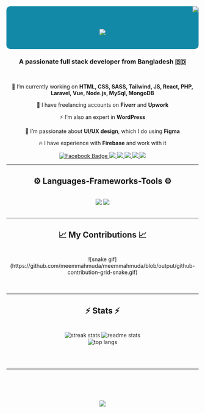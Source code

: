 <img align="right" src="https://visitor-badge.laobi.icu/badge?page_id=meemmahmuda.meemmahmuda" />

<div style="background-color: #1289A7; padding: 10px; border-radius: 10px;">
  <h1 align="center">
      <img src="https://readme-typing-svg.herokuapp.com/?font=Playwrite+AR&size=35&center=true&vCenter=true&width=500&height=70&duration=4000&lines=Hello+This+is+Meem👋;&color=D980FA" />
  </h1>
</div>

<h3 align="center">A passionate full stack developer from Bangladesh 🇧🇩</h3>

<br/>

<div align="center">
 
 🔭 I’m currently working on **HTML, CSS, SASS, Tailwind, JS, React, PHP, Laravel, Vue, Node.js, MySql, MongoDB**

💼 I have freelancing accounts on **Fiverr** and **Upwork**

⚡ I’m also an expert in **WordPress**

🎨 I’m passionate about **UI/UX design**, which I do using **Figma**

🔥 I have experience with **Firebase** and work with it 
 
</div>
 
<div align="center"> 
<a href="https://www.facebook.com/meem.ahmed.376" target="_blank">
    <img src="https://img.shields.io/badge/Facebook-0984e3?style=for-the-badge&logo=facebook&logoColor=white" alt="Facebook Badge" />
</a>

  <a href="https://linkedin.com/in/mahmuda-binte-sayeed" target="_blank">
    <img src="https://img.shields.io/badge/LinkedIn-0077B5?style=for-the-badge&logo=linkedin&logoColor=white" target="_blank" />
  </a>

  <a href="https://twitter.com/mahmuda78833" target="_blank">
    <img src="https://img.shields.io/badge/Twitter-000000?style=for-the-badge&logo=twitter&logoColor=white" target="_blank" />
  </a>
  
  <a href="https://www.instagram.com/meem_deem_/" target="_blank">
     <img src="https://img.shields.io/badge/Instagram-e84393?style=for-the-badge&logo=instagram&logoColor=white" target="_blank" /> <!-- sqlite, safari, google-chrome are other good icon options -->
  </a>
  
  <a href="https://www.fiverr.com/meem_wdesigner" target="_blank">
    <img src="https://img.shields.io/badge/Fiverr-41c686?style=for-the-badge&logo=fiverr&logoColor=white" target="_blank" />
  </a>

  <a href="https://www.upwork.com/freelancers/~01fbff0b20c25758d5" target="_blank">
    <img src="https://img.shields.io/badge/Upwork-069b53?style=for-the-badge&logo=upwork&logoColor=white" target="_blank" />
  </a>
  
</div>

<hr/>
 
<h2 align="center">⚙️ Languages-Frameworks-Tools ⚙️</h2>
<br/>
<div align="center">
    <img src="https://skillicons.dev/icons?i=react,bootstrap,mui,html,css,scss,vscode,github,figma,tailwind,git" />
    <img src="https://skillicons.dev/icons?i=nodejs,javascript,typescript,firebase,mongodb,jquery,mysql,vuejs,php,laravel,wordpress" /><br>
</div>

<br/>
<hr/>

<div align="center">
  <h2>📈 My Contributions 📈</h2>
  <br>
  ![snake gif](https://github.com/meemmahmuda/meemmahmuda/blob/output/github-contribution-grid-snake.gif)
  <br/><br/><br/>
</div>

<hr/>

<h2 align="center">⚡ Stats ⚡</h2>
<br>
<div align=center>
  <img width=390 src="https://github-readme-streak-stats-salesp07.vercel.app/?user=meemmahmuda&count_private=true&theme=react&border_radius=10" alt="streak stats"/>
  <img width=390 src="https://github-readme-stats-salesp07.vercel.app/api?username=meemmahmuda&count_private=true&show_icons=true&theme=react&rank_icon=github&border_radius=10" alt="readme stats" />
  <br/>
  <img width=325 align="center" src="https://github-readme-stats-salesp07.vercel.app/api/top-langs/?username=meemmahmuda&hide=HTML&langs_count=8&layout=compact&theme=react&border_radius=10&size_weight=0.5&count_weight=0.5&exclude_repo=github-readme-stats" alt="top langs" />
</div>

<br/><br/>

<hr/>

<br/>

<div align="center">
  <h1 align="center">
      <img src="https://readme-typing-svg.herokuapp.com/?font=Edu+AU+VIC+WA+NT+Hand&size=35&center=true&vCenter=true&width=700&height=70&duration=4000&lines=Thanks+for+Reading+❤️;&color=ED4C67" />
  </h1>
</div>

<br/>


